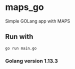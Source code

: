 # maps_go

Simple GOLang app with MAPS

## Run with

    go run main.go
    
### Golang version 1.13.3
